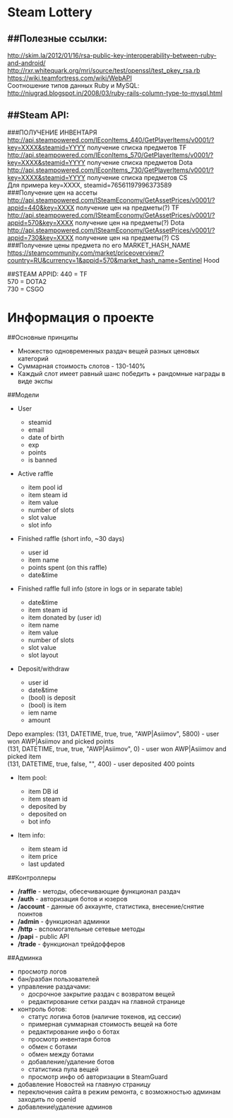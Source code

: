 Steam Lottery
=============================

##Полезные ссылки:
-----------------------------
http://skim.la/2012/01/16/rsa-public-key-interoperability-between-ruby-and-android/<br>
http://rxr.whitequark.org/mri/source/test/openssl/test_pkey_rsa.rb<br>
https://wiki.teamfortress.com/wiki/WebAPI<br>
Соотношение типов данных Ruby и MySQL: http://niugrad.blogspot.in/2008/03/ruby-rails-column-type-to-mysql.html

##Steam API:
-----------------------------
###ПОЛУЧЕНИЕ ИНВЕНТАРЯ
http://api.steampowered.com/IEconItems_440/GetPlayerItems/v0001/?key=XXXX&steamid=YYYY получение списка предметов TF<br>
http://api.steampowered.com/IEconItems_570/GetPlayerItems/v0001/?key=XXXX&steamid=YYYY получение списка предметов Dota<br>
http://api.steampowered.com/IEconItems_730/GetPlayerItems/v0001/?key=XXXX&steamid=YYYY получение списка предметов CS<br>
Для примера key=XXXX, steamid=76561197996373589<br>
###Получение цен на ассеты
http://api.steampowered.com/ISteamEconomy/GetAssetPrices/v0001/?appid=440&key=XXXX получение цен на предметы(?) TF<br>
http://api.steampowered.com/ISteamEconomy/GetAssetPrices/v0001/?appid=570&key=XXXX получение цен на предметы(?) Dota<br>
http://api.steampowered.com/ISteamEconomy/GetAssetPrices/v0001/?appid=730&key=XXXX получение цен на предметы(?) CS<br>
###Получение цены предмета по его MARKET_HASH_NAME
https://steamcommunity.com/market/priceoverview/?country=RU&currency=1&appid=570&market_hash_name=Sentinel Hood

##STEAM APPID:
440 = TF<br>
570 = DOTA2<br>
730 = CSGO<br>

Информация о проекте
=============================
##Основные принципы
* Множество одновременных раздач вещей разных ценовых категорий
* Суммарная стоимость слотов - 130-140%
* Каждый слот имеет равный шанс победить + рандомные награды в виде экспы

##Модели
* User
  * steamid
  * email
  * date of birth
  * exp
  * points
  * is banned

* Active raffle
  * item pool id
  * item steam id
  * item value
  * number of slots
  * slot value
  * slot info

* Finished raffle (short info, ~30 days)
  * user id
  * item name
  * points spent (on this raffle)
  * date&time

* Finished raffle full info (store in logs or in separate table)
  * date&time
  * item steam id
  * item donated by (user id)
  * item name
  * item value
  * number of slots
  * slot value
  * slot layout

* Deposit/withdraw
  * user id
  * date&time
  * (bool) is deposit
  * (bool) is item
  * iem name
  * amount

Depo examples:
(131, DATETIME, true, true, "AWP|Asiimov", 5800) - user won AWP|Asiimov and picked points <br>
(131, DATETIME, true, true, "AWP|Asiimov", 0) - user won AWP|Asiimov and picked item <br>
(131, DATETIME, true, false, "", 400) - user deposited 400 points <br>

* Item pool:
  * item DB id
  * item steam id
  * deposited by
  * deposited on
  * bot info

* Item info:
  * item steam id
  * item price
  * last updated

##Контроллеры
* **/raffle** - методы, обесечивающие функционал раздач
* **/auth** - авторизация ботов и юзеров
* **/account** - данные об аккаунте, статистика, внесение/снятие поинтов
* **/admin** - функционал админки
* **/http** - вспомогательные сетевые методы
* **/papi** - public API
* **/trade** - функционал трейдофферов

##Админка
* просмотр логов
* бан/разбан пользователей
* управление раздачами:
  * досрочное закрытие раздач с возвратом вещей<br>
  * редактирование сетки раздач на главной странице<br>
* контроль ботов: <br>
  * статус логина ботов (наличие токенов, ид сессии)<br>
  * примерная суммарная стоимость вещей на боте <br>
  * редактирование инфо о ботах <br>
  * просмотр инвентаря ботов <br>
  * обмен с ботами <br>
  * обмен между ботами <br>
  * добавление/удаление ботов <br>
  * статистика пула вещей <br>
  * просмотр инфо об авторизации в SteamGuard <br>
* добавление Новостей на главную страницу
* переключения сайта в режим ремонта, с возможностью админам заходить по openid
* добавление\удаление админов
